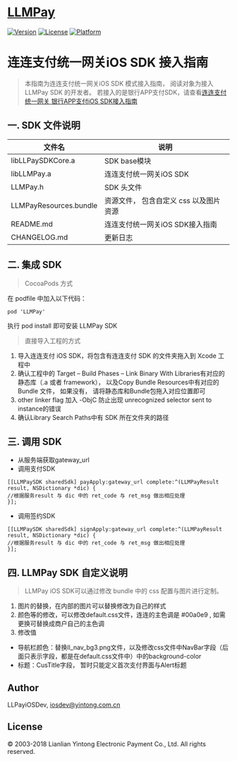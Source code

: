 # [LLMPay](https://gitee.com/LLPayiOS/LLMPay)

[![Version](https://img.shields.io/cocoapods/v/LLMPay.svg?style=flat)](https://cocoapods.org/pods/LLMPay)
[![License](https://img.shields.io/cocoapods/l/LLMPay.svg?style=flat)](https://cocoapods.org/pods/LLMPay)
[![Platform](https://img.shields.io/cocoapods/p/LLMPay.svg?style=flat)](https://cocoapods.org/pods/LLMPay)

# 连连支付统一网关iOS SDK 接入指南

> 本指南为连连支付统一网关iOS SDK 模式接入指南， 阅读对象为接入 LLMPay SDK 的开发者。
>若接入的是银行APP支付SDK，请查看[连连支付统一网关 银行APP支付iOS SDK接入指南](./LLMPay/EBank)

## 一. SDK 文件说明

|文件名|                       说明|
|------------------                     |-------------------                        |
|libLLPaySDKCore.a              |     SDK base模块                        |
|libLLMPay.a                         |连连支付统一网关iOS SDK        |
|LLMPay.h                               |SDK 头文件                                |
|LLMPayResources.bundle      |  资源文件， 包含自定义 css 以及图片资源|
|README.md                        |连连支付统一网关iOS SDK接入指南   |
|CHANGELOG.md                 |    更新日志                             |

## 二. 集成 SDK

> CocoaPods 方式  

在 podfile 中加入以下代码：

`pod 'LLMPay'`

执行 pod install 即可安装 LLMPay SDK

>  直接导入工程的方式  

1. 导入连连支付 iOS SDK，将包含有连连支付 SDK 的文件夹拖入到 Xcode 工程中
2. 确认工程中的 Target – Build Phases – Link Binary With Libraries有对应的静态库（.a 或者 framework）， 以及Copy Bundle Resources中有对应的 Bundle 文件， 如果没有， 请将静态库和Bundle包拖入对应位置即可
3. other linker flag 加入 -ObjC   防止出现 unrecognized selector sent to instance的错误
4. 确认Library Search Paths中有 SDK 所在文件夹的路径

## 三. 调用 SDK

* 从服务端获取gateway_url
* 调用支付SDK

```objc
[[LLMPaySDK sharedSdk] payApply:gateway_url complete:^(LLMPayResult result, NSDictionary *dic) {
//根据服务result 与 dic 中的 ret_code 与 ret_msg 做出相应处理
}];
```
* 调用签约SDK

```objc
[[LLMPaySDK sharedSdk] signApply:gateway_url complete:^(LLMPayResult result, NSDictionary *dic) {
//根据服务result 与 dic 中的 ret_code 与 ret_msg 做出相应处理
}];
```

## 四. LLMPay SDK 自定义说明

>  LLMPay iOS SDK可以通过修改 bundle 中的 css 配置与图片进行定制。  

1. 图片的替换，在内部的图片可以替换修改为自己的样式
2. 颜色等的修改，可以修改default.css文件，连连的主色调是 #00a0e9 , 如需更换可替换成商户自己的主色调
3. 修改值
* 导航栏颜色：替换ll_nav_bg3.png文件，以及修改css文件中NavBar字段（后面只表示字段，都是在default.css文件中）中的background-color
* 标题：CusTitle字段， 暂时只能定义首次支付界面与Alert标题

## Author

LLPayiOSDev, iosdev@yintong.com.cn

## License

© 2003-2018 Lianlian Yintong Electronic Payment Co., Ltd. All rights reserved.
